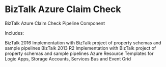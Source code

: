 # BizTalk Azure Claim Check 
BizTalk Azure Claim Check Pipeline Component

Includes:

BizTalk 2016 Implementation with BizTalk project of property schemas and sample pipelines
BizTalk 2013 R2 Implementation with BizTalk project of property schemas and sample pipelines
Azure Resource Templates for Logic Apps, Storage Accounts, Services Bus and Event Grid
